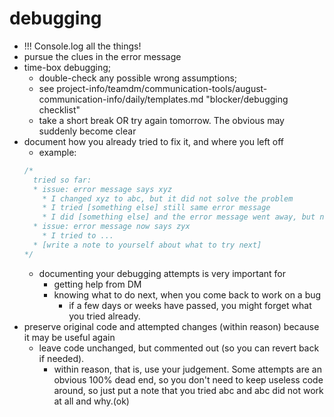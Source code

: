 # debugging

- !!! Console.log all the things!
- pursue the clues in the error message
- time-box debugging;
  - double-check any possible wrong assumptions;
  - see project-info/teamdm/communication-tools/august-communication-info/daily/templates.md "blocker/debugging checklist"
  - take a short break OR try again tomorrow. The obvious may suddenly become clear
- document how you already tried to fix it, and where you left off
  - example:
  ```js
  /*
    tried so far:
    * issue: error message says xyz
      * I changed xyz to abc, but it did not solve the problem
      * I tried [something else] still same error message    
      * I did [something else] and the error message went away, but now I get a different error message
    * issue: error message now says zyx
      * I tried to ...
    * [write a note to yourself about what to try next]
  */
  ```
  - documenting your debugging attempts is very important for
    - getting help from DM
    - knowing what to do next, when you come back to work on a bug
      - if a few days or weeks have passed, you might forget what you tried already.
- preserve original code and attempted changes (within reason) because it may be useful again
  - leave code unchanged, but commented out (so you can revert back if needed).
    - within reason, that is, use your judgement. Some attempts are an obvious 100% dead end, so you don't need to keep useless code around, so just put a note that you tried abc and abc did not work at all and why.(ok)
